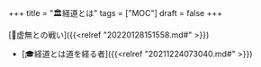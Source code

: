 +++
title = "🏛経道とは"
tags = ["MOC"]
draft = false
+++

[📂虚無との戦い]({{<relref "20220128151558.md#" >}})

-   [🎓経道とは道を経る者]({{<relref "20211224073040.md#" >}})
